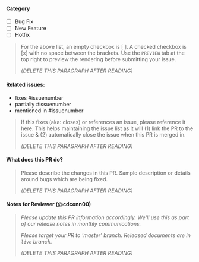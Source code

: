 #### Category
- [ ] Bug Fix
- [ ] New Feature
- [ ] Hotfix

> For the above list, an empty checkbox is [ ]. A checked checkbox is [x] with no space between the brackets. Use the `PREVIEW` tab at the top right to preview the rendering before submitting your issue.
> 
> _(DELETE THIS PARAGRAPH AFTER READING)_

#### Related issues:
- fixes #issuenumber
- partially #issuenumber
- mentioned in #issuenumber

> If this fixes (aka: closes) or references an issue, please reference it here. This helps maintaining the issue list as it will (1) link the PR to the issue & (2) automatically close the issue when this PR is merged in.
> 
> _(DELETE THIS PARAGRAPH AFTER READING)_

#### What does this PR do?

> Please describe the changes in this PR. Sample description or details around bugs which are being fixed.
> 
> _(DELETE THIS PARAGRAPH AFTER READING)_

#### Notes for Reviewer (@cdconn00)

> *Please update this PR information accordingly. We'll use this as part of our release notes in monthly communications.*
> 
> *Please target your PR to 'master' branch. Released documents are in `live` branch.*
> 
> _(DELETE THIS PARAGRAPH AFTER READING)_



